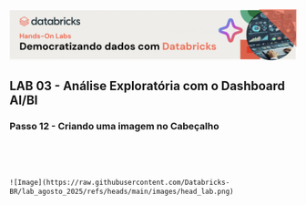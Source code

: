 
<img src="https://raw.githubusercontent.com/Databricks-BR/lab_agosto_2025/main/images/head_lab.png">

## LAB 03 - Análise Exploratória com o Dashboard AI/BI


### Passo 12 - Criando uma imagem no Cabeçalho

</br></br>

```

![Image](https://raw.githubusercontent.com/Databricks-BR/lab_agosto_2025/refs/heads/main/images/head_lab.png)

```
